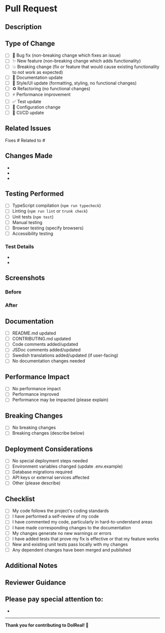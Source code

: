 # Pull Request

## Description
<!-- Provide a brief description of your changes -->

## Type of Change
<!-- Mark the relevant option with an "x" -->

- [ ] 🐛 Bug fix (non-breaking change which fixes an issue)
- [ ] ✨ New feature (non-breaking change which adds functionality)
- [ ] 💥 Breaking change (fix or feature that would cause existing functionality to not work as expected)
- [ ] 📝 Documentation update
- [ ] 🎨 Style/UI update (formatting, styling, no functional changes)
- [ ] ♻️ Refactoring (no functional changes)
- [ ] ⚡ Performance improvement
- [ ] ✅ Test update
- [ ] 🔧 Configuration change
- [ ] 🤖 CI/CD update

## Related Issues
<!-- Link related issues using "Fixes #123" or "Closes #456" -->

Fixes #
Related to #

## Changes Made
<!-- Provide a detailed list of changes -->

-
-
-

## Testing Performed
<!-- Describe the tests you ran and their results -->

- [ ] TypeScript compilation (`npm run typecheck`)
- [ ] Linting (`npm run lint` or `trunk check`)
- [ ] Unit tests (`npm test`)
- [ ] Manual testing
- [ ] Browser testing (specify browsers)
- [ ] Accessibility testing

### Test Details
<!-- Describe specific test cases or scenarios -->

-
-

## Screenshots
<!-- If applicable, add screenshots to demonstrate the changes -->
<!-- For UI changes, include before/after screenshots -->

### Before
<!-- Screenshot or description of behavior before changes -->

### After
<!-- Screenshot or description of behavior after changes -->

## Documentation
<!-- Check all that apply -->

- [ ] README.md updated
- [ ] CONTRIBUTING.md updated
- [ ] Code comments added/updated
- [ ] JSDoc comments added/updated
- [ ] Swedish translations added/updated (if user-facing)
- [ ] No documentation changes needed

## Performance Impact
<!-- Describe any performance implications -->

- [ ] No performance impact
- [ ] Performance improved
- [ ] Performance may be impacted (please explain)

## Breaking Changes
<!-- If this PR introduces breaking changes, describe them here -->

- [ ] No breaking changes
- [ ] Breaking changes (describe below)

<!-- If breaking changes, describe:
- What breaks
- Migration guide
- Deprecation warnings (if applicable)
-->

## Deployment Considerations
<!-- Any special considerations for deployment? -->

- [ ] No special deployment steps needed
- [ ] Environment variables changed (update .env.example)
- [ ] Database migrations required
- [ ] API keys or external services affected
- [ ] Other (please describe)

## Checklist
<!-- Ensure all items are completed before requesting review -->

- [ ] My code follows the project's coding standards
- [ ] I have performed a self-review of my code
- [ ] I have commented my code, particularly in hard-to-understand areas
- [ ] I have made corresponding changes to the documentation
- [ ] My changes generate no new warnings or errors
- [ ] I have added tests that prove my fix is effective or that my feature works
- [ ] New and existing unit tests pass locally with my changes
- [ ] Any dependent changes have been merged and published

## Additional Notes
<!-- Add any additional notes or context for reviewers -->

## Reviewer Guidance
<!-- Help reviewers understand what to focus on -->

Please pay special attention to:
-
-

---

**Thank you for contributing to DolReal! 🚀**
